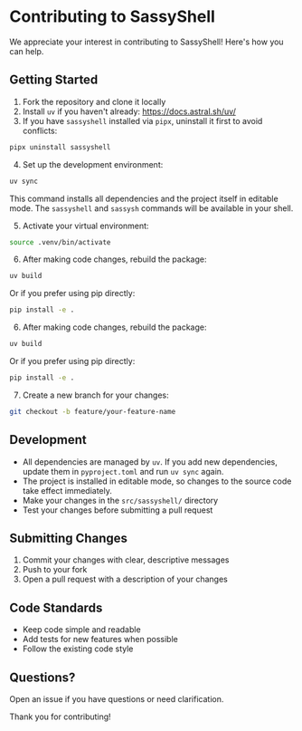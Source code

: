 # Contributing to SassyShell

We appreciate your interest in contributing to SassyShell! Here's how you can help.

## Getting Started

1. Fork the repository and clone it locally
2. Install `uv` if you haven't already: https://docs.astral.sh/uv/
3. If you have `sassyshell` installed via `pipx`, uninstall it first to avoid conflicts:

```bash
pipx uninstall sassyshell
```

4. Set up the development environment:

```bash
uv sync
```

This command installs all dependencies and the project itself in editable mode. The `sassyshell` and `sassysh` commands will be available in your shell.

5. Activate your virtual environment:

```bash
source .venv/bin/activate
```

6. After making code changes, rebuild the package:

```bash
uv build
```

Or if you prefer using pip directly:

```bash
pip install -e .
```

6. After making code changes, rebuild the package:

```bash
uv build
```

Or if you prefer using pip directly:

```bash
pip install -e .
```

7. Create a new branch for your changes:

```bash
git checkout -b feature/your-feature-name
```

## Development

- All dependencies are managed by `uv`. If you add new dependencies, update them in `pyproject.toml` and run `uv sync` again.
- The project is installed in editable mode, so changes to the source code take effect immediately.
- Make your changes in the `src/sassyshell/` directory
- Test your changes before submitting a pull request

## Submitting Changes

1. Commit your changes with clear, descriptive messages
2. Push to your fork
3. Open a pull request with a description of your changes

## Code Standards

- Keep code simple and readable
- Add tests for new features when possible
- Follow the existing code style

## Questions?

Open an issue if you have questions or need clarification.

Thank you for contributing!

